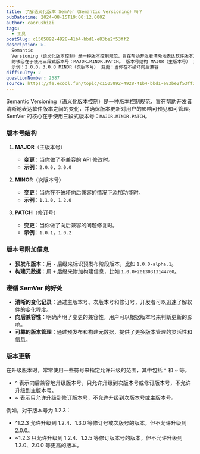 ```yaml
---
title: 了解语义化版本 SemVer（Semantic Versioning）吗？
pubDatetime: 2024-08-15T19:00:12.000Z
author: caorushizi
tags:
  - 工具
postSlug: c1505892-4928-41b4-bbd1-e83be2f53ff2
description: >-
  Semantic
  Versioning（语义化版本控制）是一种版本控制规范，旨在帮助开发者清晰地表达软件版本之间的变化，并确保版本更新对用户的影响可预见和可管理。SemVer
  的核心在于使用三段式版本号：MAJOR.MINOR.PATCH。 版本号结构 MAJOR（主版本号） 变更：当你做了不兼容的 API 修改时。
  示例：2.0.0，3.0.0 MINOR（次版本号） 变更：当你在不破坏向后兼容
difficulty: 2
questionNumber: 2587
source: https://fe.ecool.fun/topic/c1505892-4928-41b4-bbd1-e83be2f53ff2
---
```


Semantic Versioning（语义化版本控制）是一种版本控制规范，旨在帮助开发者清晰地表达软件版本之间的变化，并确保版本更新对用户的影响可预见和可管理。SemVer 的核心在于使用三段式版本号：`MAJOR.MINOR.PATCH`。

### **版本号结构**

1. **MAJOR**（主版本号）

   - **变更**：当你做了不兼容的 API 修改时。
   - **示例**：`2.0.0`，`3.0.0`

2. **MINOR**（次版本号）

   - **变更**：当你在不破坏向后兼容的情况下添加功能时。
   - **示例**：`1.1.0`，`1.2.0`

3. **PATCH**（修订号）
   - **变更**：当你做了向后兼容的问题修复时。
   - **示例**：`1.0.1`，`1.0.2`

### **版本号附加信息**

- **预发布版本**：用 `-` 后缀来标识预发布阶段版本，比如 `1.0.0-alpha.1`。
- **构建元数据**：用 `+` 后缀来附加构建信息，比如 `1.0.0+20130313144700`。

### **遵循 SemVer 的好处**

- **清晰的变化记录**：通过主版本号、次版本号和修订号，开发者可以迅速了解软件的变化程度。
- **向后兼容性**：明确声明了变更的兼容性，用户可以根据版本号来判断更新的影响。
- **可靠的版本管理**：通过预发布和构建元数据，提供了更多版本管理的灵活性和信息。

### **版本更新**

在升级版本时，常常使用一些符号来指定允许升级的范围，其中包括 ^ 和 ~ 等。

- ^ 表示向后兼容地升级版本号，只允许升级到次版本号或修订版本号，不允许升级到主版本号。
- ~ 表示只允许升级到修订版本号，不允许升级到次版本号或主版本号。

例如，对于版本号为 1.2.3：

- ^1.2.3 允许升级到 1.2.4、1.3.0 等修订号或次版号的版本，但不允许升级到 2.0.0。
- ~1.2.3 只允许升级到 1.2.4、1.2.5 等修订版本号的版本，但不允许升级到 1.3.0、2.0.0 等更高的版本。

